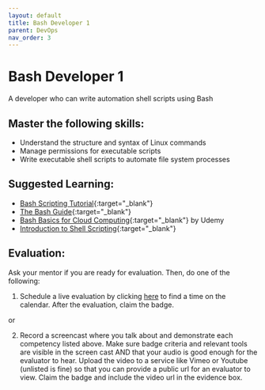 ```yaml
---
layout: default
title: Bash Developer 1
parent: DevOps
nav_order: 3
---
```

# Bash Developer 1

A developer who can write automation shell scripts using Bash

## Master the following skills:

- Understand the structure and syntax of Linux commands
- Manage permissions for executable scripts
- Write executable shell scripts to automate file system processes

## Suggested Learning:

- [Bash Scripting Tutorial](https://linuxconfig.org/bash-scripting-tutorial-for-beginners){:target="\_blank"}
- [The Bash Guide](https://guide.bash.academy/){:target="\_blank"}
- [Bash Basics for Cloud Computing](https://www.udemy.com/course/bash-basics-for-cloud-computing/){:target="\_blank"} by Udemy
- [Introduction to Shell Scripting](https://www.udemy.com/course/linux-shell-scripting-free/){:target="\_blank"}

## Evaluation:

Ask your mentor if you are ready for evaluation. Then, do one of the following:

1. Schedule a live evaluation by clicking [here](https://scheduling.growstrong.io/?badge=YOzH_Q7MQ0OWLsj9W161Jg) to find a time on the calendar. After the evaluation, claim the badge.

or

2. Record a screencast where you talk about and demonstrate each competency listed above. Make sure badge criteria and relevant tools are visible in the screen cast AND that your audio is good enough for the evaluator to hear. Upload the video to a service like Vimeo or Youtube (unlisted is fine) so that you can provide a public url for an evaluator to view. Claim the badge and include the video url in the evidence box.
